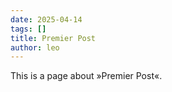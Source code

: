 ```yaml
---
date: 2025-04-14
tags: []
title: Premier Post
author: leo
---
```


This is a page about »Premier Post«.
